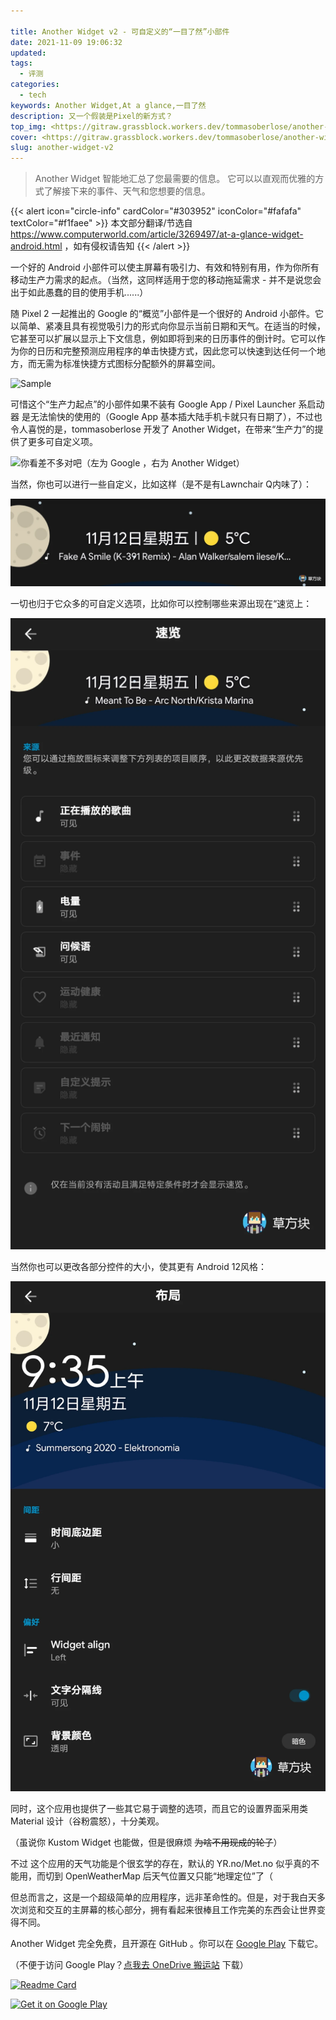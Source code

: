 ```yaml
---

title: Another Widget v2 - 可自定义的“一目了然”小部件
date: 2021-11-09 19:06:32
updated:
tags: 
  - 评测
categories: 
  - tech
keywords: Another Widget,At a glance,一目了然
description: 又一个假装是Pixel的新方式？
top_img: <https://gitraw.grassblock.workers.dev/tommasoberlose/another-widget/master/hero.png>
cover: <https://gitraw.grassblock.workers.dev/tommasoberlose/another-widget/master/hero.png>
slug: another-widget-v2
---
```



> Another Widget 智能地汇总了您最需要的信息。 它可以以直观而优雅的方式了解接下来的事件、天气和您想要的信息。

{{< alert icon="circle-info" cardColor="#303952" iconColor="#fafafa" textColor="#f1faee" >}}
本文部分翻译/节选自
<https://www.computerworld.com/article/3269497/at-a-glance-widget-android.html> ，如有侵权请告知
{{< /alert >}}

一个好的 Android 小部件可以使主屏幕有吸引力、有效和特别有用，作为你所有移动生产力需求的起点。（当然，这同样适用于您的移动拖延需求 - 并不是说您会出于如此愚蠢的目的使用手机......）

随 Pixel 2 一起推出的 Google 的“概览”小部件是一个很好的 Android 小部件。它以简单、紧凑且具有视觉吸引力的形式向你显示当前日期和天气。在适当的时候，它甚至可以扩展以显示上下文信息，例如即将到来的日历事件的倒计时。它可以作为你的日历和完整预测应用程序的单击快捷方式，因此您可以快速到达任何一个地方，而无需为标准快捷方式图标分配额外的屏幕空间。

![Sample](https://images.idgesg.net/images/article/2018/04/at-a-glance-widget-android-100756386-large.jpg?auto=webp&quality=85,70)

可惜这个“生产力起点”的小部件如果不装有 Google App / Pixel Launcher 系启动器 是无法愉快的使用的（Google App 基本插大陆手机卡就只有日期了），不过也令人喜悦的是，tommasoberlose 开发了 Another Widget，在带来“生产力”的提供了更多可自定义项。

![你看差不多对吧（左为 Google ，右为 Another Widget）](https://images.idgesg.net/images/article/2018/04/at-a-glance-widget-android-another-widget-100756385-large.jpg?auto=webp&quality=85,70)

当然，你也可以进行一些自定义，比如这样（是不是有Lawnchair Q内味了）：

![还可以这样](../../../assets/img/another_w/Screenshot_20211112092633.webp)

一切也归于它众多的可自定义选项，比如你可以控制哪些来源出现在“速览上：

![“速览”的一些自定义](../../../assets/img/another_w/Screenshot_20211112093057.webp)

当然你也可以更改各部分控件的大小，使其更有 Android 12风格：

![？？？](../../../assets/img/another_w/Screenshot_20211112093516.webp)

同时，这个应用也提供了一些其它易于调整的选项，而且它的设置界面采用类 Material 设计（谷粉震怒），十分美观。

（虽说你 Kustom Widget 也能做，但是很麻烦 ~~为啥不用现成的轮子~~）

不过 这个应用的天气功能是个很玄学的存在，默认的 YR.no/Met.no 似乎真的不能用，而切到 OpenWeatherMap 后天气位置又只能“地理定位”了（

但总而言之，这是一个超级简单的应用程序，远非革命性的。但是，对于我白天多次浏览和交互的主屏幕的核心部分，拥有看起来很棒且工作完美的东西会让世界变得不同。

Another Widget 完全免费，且开源在 GitHub 。你可以在 [Google Play](https://play.google.com/store/apps/details?id=com.tommasoberlose.anotherwidget)  下载它。

（不便于访问 Google Play？[点我去 OneDrive 搬运站](https://obj.imgb.space/apps/another_w) 下载）

[![Readme Card](https://github-readme-stats.vercel.app/api/pin/?username=tommasoberlose&repo=another-widget)](https://github.com/tommasoberlose/another-widget)

<div><a href='https://play.google.com/store/apps/details?id=com.tommasoberlose.anotherwidget&pcampaignid=pcampaignidMKT-Other-global-all-co-prtnr-py-PartBadge-Mar2515-1'><img alt='Get it on Google Play' height='100px' src='https://play.google.com/intl/en_us/badges/static/images/badges/en_badge_web_generic.png'/></a></div>
